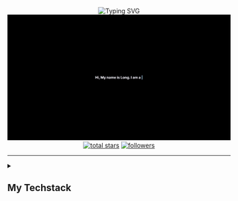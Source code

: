<p align="center">
    <img
      src="https://readme-typing-svg.demolab.com?font=Fira+Code&duration=2000&pause=1000&color=18F776&center=true&vCenter=true&random=false&width=435&lines=Welcome+to+my+GitHub+%F0%9F%91%8B;Please+leave+a+star+if+you+like%F0%9F%98%84"
      alt="Typing SVG"
    />
    <br/>
    <a
      href="https://longnguyen-vhoang.vercel.app/"
      title="Here is my portfolio 👨‍💻"
    >
      <img
        src="https://raw.githubusercontent.com/knight1972001/knight1972001/main/intro.gif"
        alt=" Hi there!"
      />
    </a>
    <br/>
    <a href="https://github.com/knight1972001?tab=repositories&sort=stargazers">
      <img
        alt="total stars"
        title="Total stars on GitHub"
        src="https://custom-icon-badges.demolab.com/github/stars/knight1972001?color=55960c&style=for-the-badge&labelColor=488207&logo=star"
    /></a>
    <a href="https://github.com/knight1972001?tab=followers">
      <img
        alt="followers"
        title="Follow me on Github"
        src="https://custom-icon-badges.demolab.com/github/followers/knight1972001?color=236ad3&labelColor=1155ba&style=for-the-badge&logo=person-add&label=Follow&logoColor=white"
    /></a>
  </p>

---

<details> 
  
  <summary><h2>My Techstack</h2></summary>

### 🧰 Languages

  <img align="left" alt="Java" width="30px" style="padding-right:10px;" src="https://cdn.jsdelivr.net/gh/devicons/devicon/icons/java/java-original.svg"/>
  <img align="left" alt="Swift" width="30px" style="padding-right:10px;" src="https://cdn.jsdelivr.net/gh/devicons/devicon@latest/icons/swift/swift-original.svg"/>
  <img align="left" alt="TypeScript" width="30px" style="padding-right:10px;" src="https://cdn.jsdelivr.net/gh/devicons/devicon/icons/typescript/typescript-plain.svg" />
  <img align="left" alt="Git" width="30px" style="padding-right:10px;" src="https://cdn.jsdelivr.net/gh/devicons/devicon/icons/git/git-original.svg" />
  <img align="left" alt="Linux" width="30px" style="padding-right:10px;" src="https://cdn.jsdelivr.net/gh/devicons/devicon/icons/linux/linux-original.svg" />
  <img align="left" alt="HTML" width="30px" style="padding-right:10px;" src="https://cdn.jsdelivr.net/gh/devicons/devicon/icons/html5/html5-plain.svg" />
  <img align="left" alt="CSS" width="30px" style="padding-right:10px;" src="https://cdn.jsdelivr.net/gh/devicons/devicon/icons/css3/css3-plain.svg" />
  <img align="left" alt="JavaScript" width="30px" style="padding-right:10px;" src="https://cdn.jsdelivr.net/gh/devicons/devicon/icons/javascript/javascript-plain.svg" />
  <img align="left" alt="Go" width="30px" style="padding-right:10px;" src="https://cdn.jsdelivr.net/gh/devicons/devicon@latest/icons/go/go-original-wordmark.svg" />
  <img align="left" alt="Python" width="30px" style="padding-right:10px;" src="https://cdn.jsdelivr.net/gh/devicons/devicon/icons/python/python-plain.svg" />
  <img align="left" alt="C++" width="30px" style="padding-right:10px;" src="https://cdn.jsdelivr.net/gh/devicons/devicon@latest/icons/cplusplus/cplusplus-original.svg" />
  <img align="left" alt="Bash" width="30px" style="padding-right:10px;" src="https://cdn.jsdelivr.net/gh/devicons/devicon/icons/bash/bash-original.svg" />

  <br />
  <br />

### 🔗 Frameworks and Libraries

  <img align="left" alt="Spring" width="30px" style="padding-right:10px;" src="https://cdn.jsdelivr.net/gh/devicons/devicon/icons/spring/spring-original.svg" />
  <img align="left" alt="Angular" width="30px" style="padding-right:10px;" src="https://cdn.jsdelivr.net/gh/devicons/devicon/icons/angularjs/angularjs-plain.svg" />
  <img align="left" alt="React" width="30px" style="padding-right:10px;" src="https://cdn.jsdelivr.net/gh/devicons/devicon/icons/react/react-original.svg" />
  <img align="left" alt="NextJS" width="30px" style="padding-right:10px;" src="https://cdn.jsdelivr.net/gh/devicons/devicon@latest/icons/nextjs/nextjs-original.svg" />
  <img align="left" alt="NodeJS" width="30px" style="padding-right:10px;" src="https://cdn.jsdelivr.net/gh/devicons/devicon@latest/icons/nodejs/nodejs-plain-wordmark.svg" />
  <img align="left" alt="ThreeJS" width="30px" style="padding-right:10px;" src="https://cdn.jsdelivr.net/gh/devicons/devicon@latest/icons/threejs/threejs-original-wordmark.svg" />

  <br />
  <br />

### 🌐 Cloud Computing

  <img align="left" alt="AWS" width="30px" style="padding-right:10px;" src="https://cdn.jsdelivr.net/gh/devicons/devicon@latest/icons/amazonwebservices/amazonwebservices-original-wordmark.svg" />
  <img align="left" alt="Azure" width="30px" style="padding-right:10px;" src="https://cdn.jsdelivr.net/gh/devicons/devicon@latest/icons/azure/azure-original.svg" />
  <img align="left" alt="Google Cloud" width="30px" style="padding-right:10px;" src="https://cdn.jsdelivr.net/gh/devicons/devicon@latest/icons/googlecloud/googlecloud-original.svg" />

  <br />
  <br />

### 🐛 Testing

  <img align="left" alt="Selenium" width="30px" style="padding-right:10px;" src="https://cdn.jsdelivr.net/gh/devicons/devicon@latest/icons/selenium/selenium-original.svg" />
  <img align="left" alt="Cucumber" width="30px" style="padding-right:10px;" src="https://cdn.jsdelivr.net/gh/devicons/devicon@latest/icons/cucumber/cucumber-plain.svg" />
  <img align="left" alt="JUnit" width="30px" style="padding-right:10px;" src="https://cdn.jsdelivr.net/gh/devicons/devicon@latest/icons/junit/junit-plain-wordmark.svg" />
  <img align="left" alt="BrowserStack" width="30px" style="padding-right:10px;" src="https://cdn.jsdelivr.net/gh/devicons/devicon@latest/icons/browserstack/browserstack-original-wordmark.svg" />

  <br />
  <br />

### 🧰 Others

  <img align="left" alt="GitHub" width="30px" style="padding-right:10px;" src="https://cdn.jsdelivr.net/gh/devicons/devicon/icons/github/github-original.svg" />
  <img align="left" alt="Docker" width="30px" style="padding-right:10px;" src="https://cdn.jsdelivr.net/gh/devicons/devicon@latest/icons/docker/docker-original.svg" />

  <br />
  <br />
</details>

<!--
**knight1972001/knight1972001** is a ✨ _special_ ✨ repository because its `README.md` (this file) appears on your GitHub profile.

Here are some ideas to get you started:

- 🔭 I’m currently working on ...
- 🌱 I’m currently learning ...
- 👯 I’m looking to collaborate on ...
- 🤔 I’m looking for help with ...
- 💬 Ask me about ...
- 📫 How to reach me: ...
- 😄 Pronouns: ...
- ⚡ Fun fact: ...
  -->

